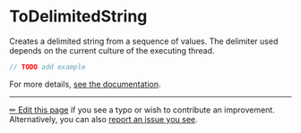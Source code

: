 # ToDelimitedString

Creates a delimited string from a sequence of values. The delimiter used
depends on the current culture of the executing thread.

```c# --destination-file ../code/Program.cs --region statements --project ../code/TryMoreLinq.csproj
// TODO add example
```

For more details, [see the documentation][doc].

---

[&#x270F; Edit this page][edit] if you see a typo or wish to contribute an
improvement. Alternatively, you can also [report an issue you see][issue].


[edit]: https://github.com/morelinq/try/edit/master/m/to-delimited-string.md
[issue]: https://github.com/morelinq/try/issues/new?title=ToDelimitedString
[doc]: https://morelinq.github.io/3.1/ref/api/html/Overload_MoreLinq_MoreEnumerable_ToDelimitedString.htm
